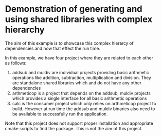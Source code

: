 # Demonstration of generating and using shared libraries with complex hierarchy

The aim of this example is to showcase this complex hierarcy of dependencies and how that effect the run time.

In this example, we have four project where they are related to each other as follows:

1. addsub and muldiv are individual projects providing basic arithmetic operations like addition, subtraction, multiplication and division. They are standalone shared libraries which and do not have any other dependencies
2. arthmeticop is a project that depends on the addsub, muldiv projects which provides a single interface for all basic arithmetic operations
3. calc is the consumer project which only relies on arthmeticop project to build. However at run time the addsub and muldiv binaries also need to be available to successfully run the application.

Note that this project does not support proper installation and appropriate cmake scripts to find the package. This is not the aim of this project.

